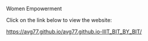Women Empowerment

Click on the link below to view the website:



https://avg77.github.io/avg77.github.io-IIIT_BIT_BY_BIT/
  
